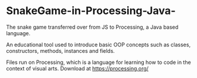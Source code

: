 # SnakeGame-in-Processing-Java-
The snake game transferred over from JS to Processing, a Java based language. 

An educational tool used to introduce basic OOP concepts such as classes, constructors, methods, instances and fields. 

Files run on Processing, which is a language for learning how to code in the context of visual arts. Download at https://processing.org/
